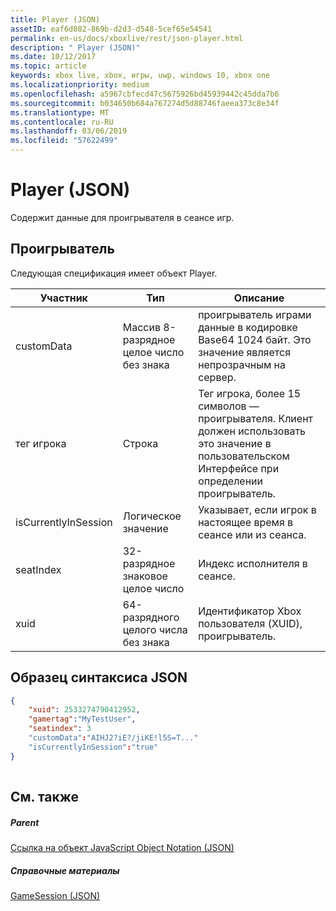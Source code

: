 ```yaml
---
title: Player (JSON)
assetID: eaf6d082-869b-d2d3-d548-5cef65e54541
permalink: en-us/docs/xboxlive/rest/json-player.html
description: " Player (JSON)"
ms.date: 10/12/2017
ms.topic: article
keywords: xbox live, xbox, игры, uwp, windows 10, xbox one
ms.localizationpriority: medium
ms.openlocfilehash: a5967cbfecd47c5675926bd45939442c45dda7b6
ms.sourcegitcommit: b034650b684a767274d5d88746faeea373c8e34f
ms.translationtype: MT
ms.contentlocale: ru-RU
ms.lasthandoff: 03/06/2019
ms.locfileid: "57622499"
---
```

# <a name="player-json"></a>Player (JSON)
Содержит данные для проигрывателя в сеансе игр. 
<a id="ID4EN"></a>

 
## <a name="player"></a>Проигрыватель
 
Следующая спецификация имеет объект Player.
 
| Участник| Тип| Описание| 
| --- | --- | --- | 
| customData| Массив 8-разрядное целое число без знака| проигрыватель играми данные в кодировке Base64 1024 байт. Это значение является непрозрачным на сервер.| 
| тег игрока| Строка| Тег игрока, более 15 символов — проигрывателя. Клиент должен использовать это значение в пользовательском Интерфейсе при определении проигрыватель. | 
| isCurrentlyInSession| Логическое значение| Указывает, если игрок в настоящее время в сеансе или из сеанса.| 
| seatIndex| 32-разрядное знаковое целое число| Индекс исполнителя в сеансе.| 
| xuid| 64-разрядного целого числа без знака| Идентификатор Xbox пользователя (XUID), проигрыватель.| 
  
<a id="ID4E3C"></a>

 
## <a name="sample-json-syntax"></a>Образец синтаксиса JSON
 

```json
{
    "xuid": 2533274790412952,
    "gamertag":"MyTestUser",
    "seatindex": 3
    "customData":"AIHJ2?iE?/jiKE!l5S=T..."
    "isCurrentlyInSession":"true"
}
    
```

  
<a id="ID4EFD"></a>

 
## <a name="see-also"></a>См. также
 
<a id="ID4EHD"></a>

 
##### <a name="parent"></a>Parent 

[Ссылка на объект JavaScript Object Notation (JSON)](atoc-xboxlivews-reference-json.md)

  
<a id="ID4ERD"></a>

 
##### <a name="reference"></a>Справочные материалы 

[GameSession (JSON)](json-gamesession.md)

   